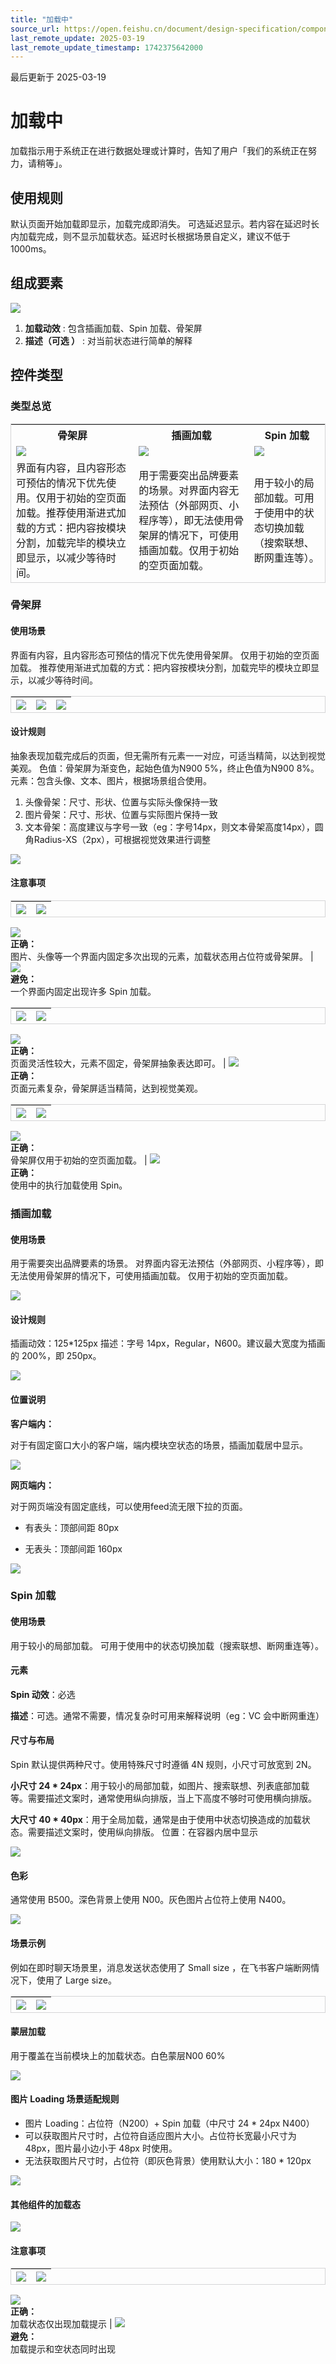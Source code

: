 ```yaml
---
title: "加载中"
source_url: https://open.feishu.cn/document/design-specification/component----feedback/loading
last_remote_update: 2025-03-19
last_remote_update_timestamp: 1742375642000
---
```

最后更新于 2025-03-19

# 加载中

加载指示用于系统正在进行数据处理或计算时，告知了用户「我们的系统正在努力，请稍等」。

## 使用规则

默认页面开始加载即显示，加载完成即消失。
可选延迟显示。若内容在延迟时长内加载完成，则不显示加载状态。延迟时长根据场景自定义，建议不低于 1000ms。

## 组成要素

![](https://sf3-cn.feishucdn.com/obj/open-platform-opendoc/f60a6d5057fcacadf244388e537e9974_jUaLH3j3uL.png?height=458&lazyload=true&maxWidth=800&width=2048)

1. **加载动效** : 包含插画加载、Spin 加载、骨架屏
1. **描述（可选 ）** : 对当前状态进行简单的解释

## 控件类型

### 类型总览
<!DOCTYPE html>
<html>
<head>
    <style>
        table {
            border-collapse: separate;
            border-spacing: 0;
            border: 1px solid #D5D5D6;
        }

td {
            border: 1px solid #EAEAEA;
            padding: 0px;
        }
    </style>
</head>
</html>

**骨架屏** | **插画加载** | **Spin 加载**
--- | --- | ---
![](https://sf3-cn.feishucdn.com/obj/open-platform-opendoc/d601756e23bdd27703f5ebb3546236ec_4zNYWvLgyB.png?height=510&lazyload=true&width=686) | ![](https://sf3-cn.feishucdn.com/obj/open-platform-opendoc/463bb860fd96650aeda55d22a1ea0eb1_CaSga48P1G.png?height=510&lazyload=true&width=686) | ![](https://sf3-cn.feishucdn.com/obj/open-platform-opendoc/945e7c1d3f113d31ae06fe8cce431f23_P7NcFsYBfK.png?height=510&lazyload=true&width=686)
界面有内容，且内容形态可预估的情况下优先使用。仅用于初始的空页面加载。推荐使用渐进式加载的方式：把内容按模块分割，加载完毕的模块立即显示，以减少等待时间。 | 用于需要突出品牌要素的场景。对界面内容无法预估（外部网页、小程序等），即无法使用骨架屏的情况下，可使用插画加载。仅用于初始的空页面加载。 | 用于较小的局部加载。可用于使用中的状态切换加载（搜索联想、断网重连等）。

### 骨架屏

#### 使用场景

界面有内容，且内容形态可预估的情况下优先使用骨架屏。
仅用于初始的空页面加载。
推荐使用渐进式加载的方式：把内容按模块分割，加载完毕的模块立即显示，以减少等待时间。

![](https://sf3-cn.feishucdn.com/obj/open-platform-opendoc/c02577bb673e1a8f51f0333e92034d80_cerjQuZjeR.png?height=1290&lazyload=true&width=2048) | ![](https://sf3-cn.feishucdn.com/obj/open-platform-opendoc/38ad3e29c4f7f7f75b1798f525ab716a_7oEp2cLQ7i.png?height=1720&lazyload=true&width=2731) | ![](https://sf3-cn.feishucdn.com/obj/open-platform-opendoc/80bec3c2fbe87c1ee21600ea5e5066ac_1l9wzyC7ym.png?height=2580&lazyload=true&width=4096)
--- | --- | ---

#### 设计规则

抽象表现加载完成后的页面，但无需所有元素一一对应，可适当精简，以达到视觉美观。
色值：骨架屏为渐变色，起始色值为N900 5%，终止色值为N900 8%。
元素：包含头像、文本、图片，根据场景组合使用。

1. 头像骨架：尺寸、形状、位置与实际头像保持一致
1. 图片骨架：尺寸、形状、位置与实际图片保持一致
1. 文本骨架：高度建议与字号一致（eg：字号14px，则文本骨架高度14px），圆角Radius-XS（2px），可根据视觉效果进行调整

![](https://sf3-cn.feishucdn.com/obj/open-platform-opendoc/f59b73c3b24c2ef1354e3822ceae6bd4_iOM63guOyV.png?height=434&lazyload=true&maxWidth=800&width=2048)

#### 注意事项

![](https://sf3-cn.feishucdn.com/obj/open-platform-opendoc/ea6e558605bcace90d36b4116b28581b_MOg0ALIC1K.png?height=2292&lazyload=true&width=4096) | ![](https://sf3-cn.feishucdn.com/obj/open-platform-opendoc/7673d9a473e7dc430689e816bbd40d91_aUJFm5LGqO.png?height=1146&lazyload=true&width=2048)
--- | ---
![](https://sf3-cn.feishucdn.com/obj/open-platform-opendoc/f280964f6dabb16bf6ea6801799276a3_3hYp5rFRao.png?height=20&lazyload=true&width=800)  
**正确：**   
图片、头像等一个界面内固定多次出现的元素，加载状态用占位符或骨架屏。 | ![](https://sf3-cn.feishucdn.com/obj/open-platform-opendoc/5d576ae0cad45457a2c92e8b32194543_EWbyDet7Zc.png?height=20&lazyload=true&width=800)  
**避免：**   
一个界面内固定出现许多 Spin 加载。

![](https://sf3-cn.feishucdn.com/obj/open-platform-opendoc/19b4c337e043762cbfa4e3dff705cb9f_OilHRpZiqM.png?height=1266&lazyload=true&width=2048) | ![](https://sf3-cn.feishucdn.com/obj/open-platform-opendoc/7016190b763c22595cae2d8e3ffcd5a7_yhNmUq4yxZ.png?height=1266&lazyload=true&width=2048)
--- | ---
![](https://sf3-cn.feishucdn.com/obj/open-platform-opendoc/f280964f6dabb16bf6ea6801799276a3_3hYp5rFRao.png?height=20&lazyload=true&width=800)  
**正确：**   
页面灵活性较大，元素不固定，骨架屏抽象表达即可。 | ![](https://sf3-cn.feishucdn.com/obj/open-platform-opendoc/f280964f6dabb16bf6ea6801799276a3_Nqzh1Z9aJs.png?height=20&lazyload=true&width=800)  
**正确：**   
页面元素复杂，骨架屏适当精简，达到视觉美观。

![](https://sf3-cn.feishucdn.com/obj/open-platform-opendoc/b1a096dbe7a1a95cde124e580ad94832_zQjThFGd7q.png?height=1354&lazyload=true&width=918) | ![](https://sf3-cn.feishucdn.com/obj/open-platform-opendoc/0e2b3d531f71e91eaacf714c922c40ab_ZttUWzfchy.png?height=2708&lazyload=true&width=1836)
--- | ---
![](https://sf3-cn.feishucdn.com/obj/open-platform-opendoc/f280964f6dabb16bf6ea6801799276a3_3hYp5rFRao.png?height=20&lazyload=true&width=800)  
**正确：**   
骨架屏仅用于初始的空页面加载。 | ![](https://sf3-cn.feishucdn.com/obj/open-platform-opendoc/f280964f6dabb16bf6ea6801799276a3_Nqzh1Z9aJs.png?height=20&lazyload=true&width=800)  
**正确：**   
使用中的执行加载使用 Spin。

### 插画加载

#### 使用场景

用于需要突出品牌要素的场景。
对界面内容无法预估（外部网页、小程序等），即无法使用骨架屏的情况下，可使用插画加载。
仅用于初始的空页面加载。

![](https://sf3-cn.feishucdn.com/obj/open-platform-opendoc/774bdf827ba8891044bf7817f20ac443_wHUnY1HK60.png?height=2580&lazyload=true&maxWidth=800&width=4096)

#### 设计规则

插画动效：125*125px
描述：字号 14px，Regular，N600。建议最大宽度为插画的 200%，即 250px。

![](https://sf3-cn.feishucdn.com/obj/open-platform-opendoc/1331ea8f9362daacf16ef3ee9590d17d_xNNp8OEgZg.png?height=626&lazyload=true&maxWidth=800&width=2048)

#### 位置说明

**客户端内：**

对于有固定窗口大小的客户端，端内模块空状态的场景，插画加载居中显示。

![](https://sf3-cn.feishucdn.com/obj/open-platform-opendoc/42351b0386c0feda586270ea5691b063_HZvSgRGu3U.png?height=1290&lazyload=true&maxWidth=800&width=2048)

**网页端内：**

对于网页端没有固定底线，可以使用feed流无限下拉的页面。

- 有表头：顶部间距 80px

- 无表头：顶部间距 160px

![](https://sf3-cn.feishucdn.com/obj/open-platform-opendoc/d7a6b82a8927870d9fdfe94dca8c659f_hDlcgsHytb.png?height=2420&lazyload=true&maxWidth=800&width=8192)

### Spin 加载

#### 使用场景

用于较小的局部加载。
可用于使用中的状态切换加载（搜索联想、断网重连等）。

#### 元素

**Spin 动效**：必选

**描述**：可选。通常不需要，情况复杂时可用来解释说明（eg：VC 会中断网重连）

#### 尺寸与布局

Spin 默认提供两种尺寸。使用特殊尺寸时遵循 4N 规则，小尺寸可放宽到 2N。

**小尺寸 24 * 24px**：用于较小的局部加载，如图片、搜索联想、列表底部加载等。需要描述文案时，通常使用纵向排版，当上下高度不够时可使用横向排版。

**大尺寸 40 * 40px**：用于全局加载，通常是由于使用中状态切换造成的加载状态。需要描述文案时，使用纵向排版。
位置：在容器内居中显示

![](https://sf3-cn.feishucdn.com/obj/open-platform-opendoc/c224bccec1a53151b44cfa9e137b01c1_FYrqMubAi5.png?height=828&lazyload=true&maxWidth=800&width=2049)

#### 色彩

通常使用 B500。深色背景上使用 N00。灰色图片占位符上使用 N400。

![](https://sf3-cn.feishucdn.com/obj/open-platform-opendoc/366dcb5533eca789c902e6a1e0f0f531_YuTISuhCUg.png?height=560&lazyload=true&maxWidth=800&width=2048)

#### 场景示例

例如在即时聊天场景里，消息发送状态使用了 Small size ，在飞书客户端断网情况下，使用了 Large size。

![](https://sf3-cn.feishucdn.com/obj/open-platform-opendoc/43b494076686a764c828a95972e84c26_WwVKFgHl83.png?height=1524&lazyload=true&width=2104) | ![](https://sf3-cn.feishucdn.com/obj/open-platform-opendoc/28b3cbaacfb153d86296b8e3be390afd_vhUuD88m5S.png?height=1822&lazyload=true&width=2048)
--- | ---

#### 蒙层加载

用于覆盖在当前模块上的加载状态。白色蒙层N00 60%

![](https://sf3-cn.feishucdn.com/obj/open-platform-opendoc/83ad133eb28ad45acdb8ef94176ef8a2_OAyL7TbFRG.png?height=1486&lazyload=true&maxWidth=800&width=2560)

#### 图片 Loading 场景适配规则

- 图片 Loading：占位符（N200）+ Spin 加载（中尺寸 24 * 24px N400）
- 可以获取图片尺寸时，占位符自适应图片大小。占位符长宽最小尺寸为 48px，图片最小边小于 48px 时使用。
- 无法获取图片尺寸时，占位符（即灰色背景）使用默认大小：180 * 120px

![](https://sf3-cn.feishucdn.com/obj/open-platform-opendoc/f6db404d8d146bed07b0bf0907138bd5_d3wg2DClHm.png?height=978&lazyload=true&maxWidth=800&width=2048)

#### 其他组件的加载态

![](https://sf3-cn.feishucdn.com/obj/open-platform-opendoc/275add7012757f93ae01732a5379f1f9_AcI8f1j7yR.png?height=634&lazyload=true&maxWidth=800&width=1596)

#### 注意事项

![](https://sf3-cn.feishucdn.com/obj/open-platform-opendoc/79391a554bb55444205e71d9d22815f3_DzC8h3Y0xd.png?height=836&lazyload=true&width=928) | ![](https://sf3-cn.feishucdn.com/obj/open-platform-opendoc/7d94a93aa68afe84e9a20788902efea4_qw8No21JUG.png?height=836&lazyload=true&width=928)
--- | ---
![](https://sf3-cn.feishucdn.com/obj/open-platform-opendoc/f280964f6dabb16bf6ea6801799276a3_3hYp5rFRao.png?height=20&lazyload=true&width=800)  
**正确：**   
加载状态仅出现加载提示 | ![](https://sf3-cn.feishucdn.com/obj/open-platform-opendoc/5d576ae0cad45457a2c92e8b32194543_EWbyDet7Zc.png?height=20&lazyload=true&width=800)  
**避免：**   
加载提示和空状态同时出现
